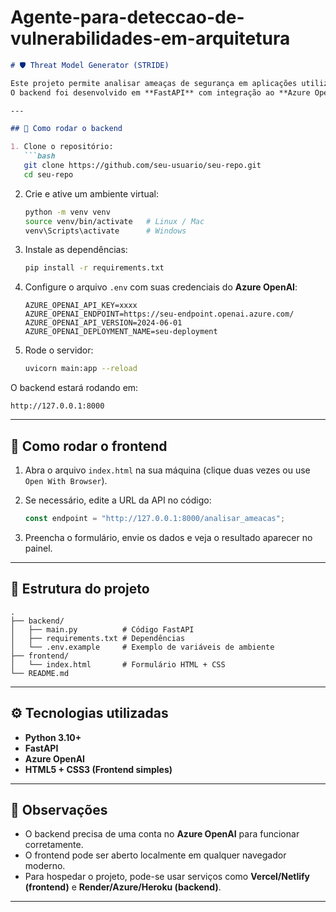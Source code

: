 # Agente-para-deteccao-de-vulnerabilidades-em-arquitetura
````markdown
# 🛡️ Threat Model Generator (STRIDE)

Este projeto permite analisar ameaças de segurança em aplicações utilizando a metodologia **STRIDE**, combinando descrição técnica e diagramas de arquitetura.  
O backend foi desenvolvido em **FastAPI** com integração ao **Azure OpenAI**, e o frontend é um formulário simples em **HTML + CSS** em tons de laranja e preto.

---

## 🚀 Como rodar o backend

1. Clone o repositório:
   ```bash
   git clone https://github.com/seu-usuario/seu-repo.git
   cd seu-repo
````

2. Crie e ative um ambiente virtual:

   ```bash
   python -m venv venv
   source venv/bin/activate   # Linux / Mac
   venv\Scripts\activate      # Windows
   ```

3. Instale as dependências:

   ```bash
   pip install -r requirements.txt
   ```

4. Configure o arquivo `.env` com suas credenciais do **Azure OpenAI**:

   ```env
   AZURE_OPENAI_API_KEY=xxxx
   AZURE_OPENAI_ENDPOINT=https://seu-endpoint.openai.azure.com/
   AZURE_OPENAI_API_VERSION=2024-06-01
   AZURE_OPENAI_DEPLOYMENT_NAME=seu-deployment
   ```

5. Rode o servidor:

   ```bash
   uvicorn main:app --reload
   ```

O backend estará rodando em:

```
http://127.0.0.1:8000
```

---

## 🎨 Como rodar o frontend

1. Abra o arquivo `index.html` na sua máquina (clique duas vezes ou use `Open With Browser`).
2. Se necessário, edite a URL da API no código:

   ```javascript
   const endpoint = "http://127.0.0.1:8000/analisar_ameacas";
   ```
3. Preencha o formulário, envie os dados e veja o resultado aparecer no painel.

---

## 📂 Estrutura do projeto

```
.
├── backend/
│   ├── main.py          # Código FastAPI
│   ├── requirements.txt # Dependências
│   └── .env.example     # Exemplo de variáveis de ambiente
├── frontend/
│   └── index.html       # Formulário HTML + CSS
└── README.md
```

---

## ⚙️ Tecnologias utilizadas

* **Python 3.10+**
* **FastAPI**
* **Azure OpenAI**
* **HTML5 + CSS3 (Frontend simples)**

---

## 📌 Observações

* O backend precisa de uma conta no **Azure OpenAI** para funcionar corretamente.
* O frontend pode ser aberto localmente em qualquer navegador moderno.
* Para hospedar o projeto, pode-se usar serviços como **Vercel/Netlify (frontend)** e **Render/Azure/Heroku (backend)**.



---

